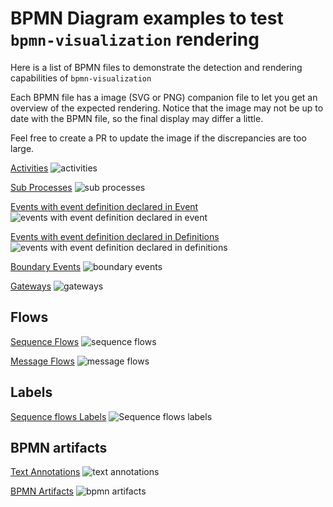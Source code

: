 # BPMN Diagram examples to test `bpmn-visualization` rendering

Here is a list of BPMN files to demonstrate the detection and rendering capabilities of `bpmn-visualization`

Each BPMN file has a image (SVG or PNG) companion file to let you get an overview of the expected rendering. Notice that
the image may not be up to date with the BPMN file, so the final display may differ a little.  

Feel free to create a PR to update the image if the discrepancies are too large.


[Activities](all_activity_types.bpmn)
![activities](./all_activity_types__bpmnio.svg)

[Sub Processes](subprocesses.bpmn)
![sub processes](./subprocesses__bpmnio.svg)

[Events with event definition declared in Event](all_event_types.bpmn)
![events with event definition declared in event](./all_event_types__bpmn.io.svg)

[Events with event definition declared in Definitions](all_event_types_on_top.bpmn)
![events with event definition declared in definitions](./all_event_types_on_top__bpmn.io.svg)

[Boundary Events](./all_event_boundaries.bpmn)
![boundary events](./all_event_boundaries__bpmn.io.svg)


[Gateways](all_gateway_types.bpmn)
![gateways](./all_gateway_types__bpmn.io.svg)


## Flows

[Sequence Flows](all_sequence_flow_types.bpmn)
![sequence flows](./all_sequence_flow_types__bpmnio.svg)

[Message Flows](all_message_flow_types.bpmn)
![message flows](./all_message_flow_types.svg)


## Labels

[Sequence flows Labels](label_sequence_flows.bpmn)
![Sequence flows labels](./label_sequence_flows__bpmnio.svg)


## BPMN artifacts

[Text Annotations](text_annotations__bpmnio.bpmn)
![text annotations](./text_annotations__bpmnio.svg)

[BPMN Artifacts](bpmn_artifacts.bpmn)
![bpmn artifacts](./bpmn_artifacts__bpmnio.svg)
